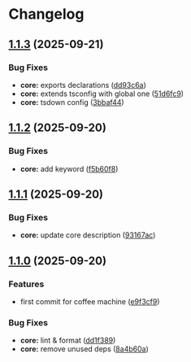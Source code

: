 # Changelog

## [1.1.3](https://github.com/Pkcarreno/coffeemachine/compare/core-v1.1.2...core-v1.1.3) (2025-09-21)


### Bug Fixes

* **core:** exports declarations ([dd93c6a](https://github.com/Pkcarreno/coffeemachine/commit/dd93c6aa1af43973a248e276c3f38b0da3a2ffef))
* **core:** extends tsconfig with global one ([51d6fc9](https://github.com/Pkcarreno/coffeemachine/commit/51d6fc9d9de42c625277bd67c99f4c7b3fdfd1d4))
* **core:** tsdown config ([3bbaf44](https://github.com/Pkcarreno/coffeemachine/commit/3bbaf44a2647dbea6430c0a310fc2057ea4fdbd4))

## [1.1.2](https://github.com/Pkcarreno/coffeemachine/compare/core-v1.1.1...core-v1.1.2) (2025-09-20)


### Bug Fixes

* **core:** add keyword ([f5b60f8](https://github.com/Pkcarreno/coffeemachine/commit/f5b60f8dc41916a8a4121512a2db743b8b973c88))

## [1.1.1](https://github.com/Pkcarreno/coffeemachine/compare/core-v1.1.0...core-v1.1.1) (2025-09-20)


### Bug Fixes

* **core:** update core description ([93167ac](https://github.com/Pkcarreno/coffeemachine/commit/93167accdd91a03986403e13b68eb942dae68074))

## [1.1.0](https://github.com/Pkcarreno/coffeemachine/compare/core-v1.0.0...core-v1.1.0) (2025-09-20)


### Features

* first commit for coffee machine ([e9f3cf9](https://github.com/Pkcarreno/coffeemachine/commit/e9f3cf9e58f26458ce85846b2454a678e540ffab))


### Bug Fixes

* **core:** lint & format ([dd1f389](https://github.com/Pkcarreno/coffeemachine/commit/dd1f3893789a9ecf320e77806fdc944ce1770a1f))
* **core:** remove unused deps ([8a4b60a](https://github.com/Pkcarreno/coffeemachine/commit/8a4b60a8832df37e7fe7bae724200a05e4fba21e))
